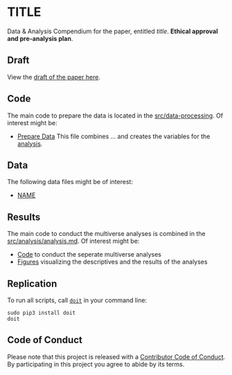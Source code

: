 # TITLE

Data &amp; Analysis Compendium for the paper, entitled _title_. 
**Ethical approval and pre-analysis plan**.

## Draft
View the [draft of the paper here](report/draft.pdf).

## Code
The main code to prepare the data is located in the [src/data-processing](src/data-processing/). 
Of interest might be:

* [Prepare Data](src/data-processing/prep_data.md) This file combines ... and creates the variables for the [analysis](src/analysis/analysis.md).

## Data

The following data files might be of interest:

* [NAME](LOCATION) 

## Results

The main code to conduct the multiverse analyses is combined in the [src/analysis/analysis.md](src/analysis/analysis.md). 
Of interest might be:
* [Code](src/analysis/) to conduct the seperate multiverse analyses
* [Figures](report/figures) visualizing the descriptives and the results of the analyses 

## Replication 

To run all scripts, call [`doit`](https://github.com/ccs-amsterdam/ccs-compendium) in your command line:

```
sudo pip3 install doit
doit
```

## Code of Conduct

Please note that this project is released with a [Contributor Code of
Conduct](CODE_OF_CONDUCT.md). By participating in this project you agree to
abide by its terms.